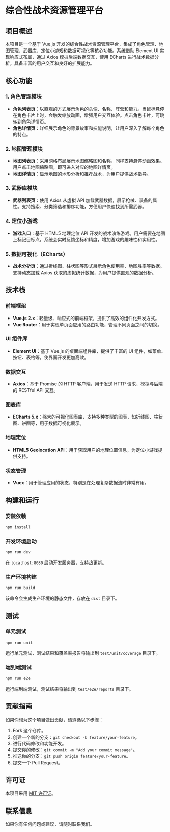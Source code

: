 # 综合性战术资源管理平台

## 项目概述
本项目是一个基于 Vue.js 开发的综合性战术资源管理平台，集成了角色管理、地图管理、武器库、定位小游戏和数据可视化等核心功能。系统借助 Element UI 实现响应式布局，通过 Axios 模拟后端数据交互，使用 ECharts 进行战术数据分析，具备丰富的用户交互和良好的扩展能力。

## 核心功能
### 1. 角色管理模块
- **角色列表页**：以直观的方式展示角色的头像、名称、阵营和能力。当鼠标悬停在角色卡片上时，会触发缩放动画，增强用户交互体验。点击角色卡片，可跳转到角色详情页。
- **角色详情页**：详细展示角色的背景故事和技能说明，让用户深入了解每个角色的特点。

### 2. 地图管理模块
- **地图列表页**：采用网格布局展示地图缩略图和名称，同样支持悬停动画效果。用户点击地图缩略图，即可进入对应的地图详情页。
- **地图详情页**：显示地图的地形分析和推荐战术，为用户提供战术指导。

### 3. 武器库模块
- **武器列表页**：使用 Axios 从虚拟 API 加载武器数据，展示枪械、装备的属性。支持搜索、分类筛选和排序功能，方便用户快速找到所需武器。

### 4. 定位小游戏
- **游戏入口**：基于 HTML5 地理定位 API 开发的战术演练游戏。用户需要在地图上标记目标点，系统会实时反馈坐标和精度，增加游戏的趣味性和实用性。

### 5. 数据可视化（ECharts）
- **战术分析页**：通过折线图、柱状图等形式展示角色使用率、地图胜率等数据。支持动态加载 Axios 获取的虚拟统计数据，为用户提供直观的数据分析。

## 技术栈
### 前端框架
- **Vue.js 2.x**：轻量级、响应式的前端框架，提供了高效的组件化开发方式。
- **Vue Router**：用于实现单页面应用的路由功能，管理不同页面之间的切换。

### UI 组件库
- **Element UI**：基于 Vue.js 的桌面端组件库，提供了丰富的 UI 组件，如菜单、按钮、表格等，使界面开发更加高效。

### 数据交互
- **Axios**：基于 Promise 的 HTTP 客户端，用于发送 HTTP 请求，模拟与后端的 RESTful API 交互。

### 图表库
- **ECharts 5.x**：强大的可视化图表库，支持多种类型的图表，如折线图、柱状图、饼图等，用于数据可视化展示。

### 地理定位
- **HTML5 Geolocation API**：用于获取用户的地理位置信息，为定位小游戏提供支持。

### 状态管理
- **Vuex**：用于管理应用的状态，特别是在处理复杂数据流时非常有用。



## 构建和运行
### 安装依赖
```bash
npm install
```

### 开发环境启动
```bash
npm run dev
```
在 `localhost:8080` 启动开发服务器，支持热更新。

### 生产环境构建
```bash
npm run build
```
该命令会生成生产环境的静态文件，存放在 `dist` 目录下。

## 测试
### 单元测试
```bash
npm run unit
```
运行单元测试，测试结果和覆盖率报告将输出到 `test/unit/coverage` 目录下。

### 端到端测试
```bash
npm run e2e
```
运行端到端测试，测试结果将输出到 `test/e2e/reports` 目录下。

## 贡献指南
如果你想为这个项目做出贡献，请遵循以下步骤：
1. Fork 这个仓库。
2. 创建一个新的分支：`git checkout -b feature/your-feature`。
3. 进行代码修改和功能开发。
4. 提交你的修改：`git commit -m "Add your commit message"`。
5. 推送你的分支：`git push origin feature/your-feature`。
6. 提交一个 Pull Request。

## 许可证
本项目采用 [MIT 许可证](https://opensource.org/licenses/MIT)。

## 联系信息
如果你有任何问题或建议，请随时联系我们。
